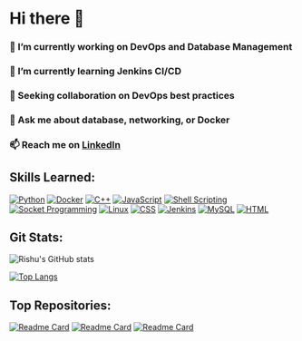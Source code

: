 # Hi there 👋

### 🔭 I’m currently working on DevOps and Database Management

### 🌱 I’m currently learning Jenkins CI/CD

### 👯 Seeking collaboration on DevOps best practices

### 💬 Ask me about database, networking, or Docker

### 📫 Reach me on [LinkedIn](https://www.linkedin.com/in/rishu-prasad-60b33a23b)

## Skills Learned:

[![Python](https://visitcount.itsvg.in/api?id=Rishu0204&label=Python&color=4&icon=2&pretty=true)](https://github.com/Rishu0204)
[![Docker](https://visitcount.itsvg.in/api?id=Rishu0204&label=Docker&color=4&icon=2&pretty=true)](https://github.com/Rishu0204)
[![C++](https://visitcount.itsvg.in/api?id=Rishu0204&label=c%2B%2B&color=4&icon=2&pretty=true)](https://github.com/Rishu0204)
[![JavaScript](https://visitcount.itsvg.in/api?id=Rishu0204&label=Javascript&color=4&icon=2&pretty=true)](https://github.com/Rishu0204)
[![Shell Scripting](https://visitcount.itsvg.in/api?id=Rishu0204&label=Shell%20Scripting&color=4&icon=2&pretty=true)](https://github.com/Rishu0204)
[![Socket Programming](https://visitcount.itsvg.in/api?id=Rishu0204&label=Socket%20Programming&color=4&icon=2&pretty=true)](https://github.com/Rishu0204)
[![Linux](https://visitcount.itsvg.in/api?id=Rishu0204&label=Linux&color=4&icon=2&pretty=true)](https://github.com/Rishu0204)
[![CSS](https://visitcount.itsvg.in/api?id=Rishu0204&label=css&color=4&icon=2&pretty=true)](https://github.com/Rishu0204)
[![Jenkins](https://visitcount.itsvg.in/api?id=Rishu0204&label=Jenkins&color=4&icon=2&pretty=true)](https://github.com/Rishu0204)
[![MySQL](https://visitcount.itsvg.in/api?id=Rishu0204&label=MySql&color=4&icon=2&pretty=true)](https://github.com/Rishu0204)
[![HTML](https://visitcount.itsvg.in/api?id=Rishu0204&label=HTML&color=4&icon=2&pretty=true)](https://github.com/Rishu0204)

## Git Stats:

![Rishu's GitHub stats](https://github-readme-stats.vercel.app/api?username=Rishu0204&show_icons=true&theme=radical)

[![Top Langs](https://github-readme-stats.vercel.app/api/top-langs/?username=Rishu0204&layout=donut)](https://github.com/Rishu0204/github-readme-stats)

## Top Repositories:

[![Readme Card](https://github-readme-stats.vercel.app/api/pin/?username=Rishu0204&repo=mysql_using_python)](https://github.com/Rishu0204/mysql_using_python)
[![Readme Card](https://github-readme-stats.vercel.app/api/pin/?username=Rishu0204&repo=socket_programming)](https://github.com/Rishu0204/socket_programming)
[![Readme Card](https://github-readme-stats.vercel.app/api/pin/?username=Rishu0204&repo=linux_learning)](https://github.com/Rishu0204/linux_learning)
